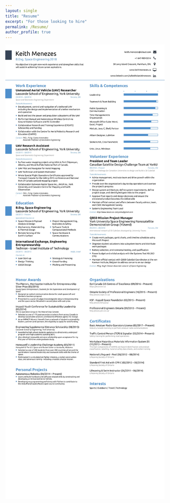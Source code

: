 ```yaml
---
layout: single
title: "Resume"
excerpt: "For those looking to hire"
permalink: /Resume/
author_profile: true
---
```

![Resume1](/assets/images/Keith-Menezes-Resume-2017-04-18-1.jpg)
![Resume2](/assets/images/Keith-Menezes-Resume-2017-04-18-2.jpg)
